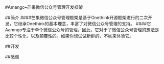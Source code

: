 #Amango•芒果微信公众号管理开发框架

##简介
####芒果微信公众号管理框架是基于Onethink开源框架进行的二次开发，它继承Onethink的基本理念，丰富了对微信公众号管理的支持。
####它Aamngo专注于单个微信公众号的管理，因此，它对于了微信公众号管理的想法是比较个性化，以及颠覆性的。如果你想试试新鲜的，不妨来体验它。

##开发

##感谢
